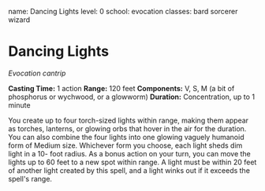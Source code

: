 name: Dancing Lights
level: 0
school: evocation
classes: bard
         sorcerer
         wizard

# Dancing Lights
_Evocation cantrip_

**Casting Time:** 1 action
**Range:** 120 feet
**Components:** V, S, M (a bit of phosphorus or wychwood, or a glowworm)
**Duration:** Concentration, up to 1 minute

You create up to four torch-sized lights within range, making them appear as torches, lanterns, or glowing orbs that hover in the air for the duration. You can also combine the four lights into one glowing vaguely humanoid form of Medium size. Whichever form you choose, each light sheds dim light in a 10- foot radius.
As a bonus action on your turn, you can move the lights up to 60 feet to a new spot within range. A light must be within 20 feet of another light created by this spell, and a light winks out if it exceeds the spell's range.
